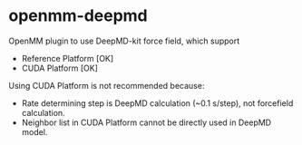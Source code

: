 # openmm-deepmd
OpenMM plugin to use DeepMD-kit force field, which support
- Reference Platform [OK]
- CUDA Platform [OK]

Using CUDA Platform is not recommended because:
- Rate determining step is DeepMD calculation (~0.1 s/step), not forcefield calculation. 
- Neighbor list in CUDA Platform cannot be directly used in DeepMD model.

